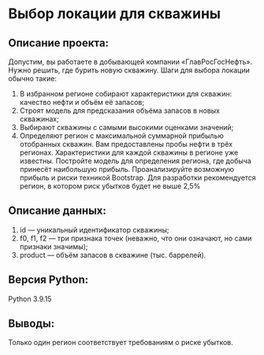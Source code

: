 # Выбор локации для скважины

## Описание проекта:

Допустим, вы работаете в добывающей компании «ГлавРосГосНефть». Нужно решить, где бурить новую скважину. 
Шаги для выбора локации обычно такие:
1) В избранном регионе собирают характеристики для скважин: качество нефти и объём её запасов;
2) Строят модель для предсказания объёма запасов в новых скважинах;
3) Выбирают скважины с самыми высокими оценками значений;
4) Определяют регион с максимальной суммарной прибылью отобранных скважин.
Вам предоставлены пробы нефти в трёх регионах. Характеристики для каждой скважины в регионе уже известны. Постройте модель для определения региона, где добыча принесёт 
наибольшую прибыль. Проанализируйте возможную прибыль и риски техникой Bootstrap.
Для разработки рекомендуется регион, в котором риск убытков будет не выше 2,5%

## Описание данных:
1) id — уникальный идентификатор скважины;
2) f0, f1, f2 — три признака точек (неважно, что они означают, но сами признаки значимы);
3) product — объём запасов в скважине (тыс. баррелей).

## Версия Python:
Python 3.9.15

## Выводы:
Только один регион соответствует требованиям о риске убытков.


